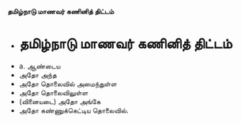 **தமிழ்நாடு மாணவர் கணினித் திட்டம்**
- # தமிழ்நாடு மாணவர் கணினித் திட்டம்
- a. ஆண்டைய
- அதோ அந்த
- அதோ தொலைவில் அமைந்துள்ள
- அதோ தொலைவிலுள்ள
- (வினையடை) அதோ அங்கே
- அதோ கண்ணுக்கெட்டிய தொலைவில்.

